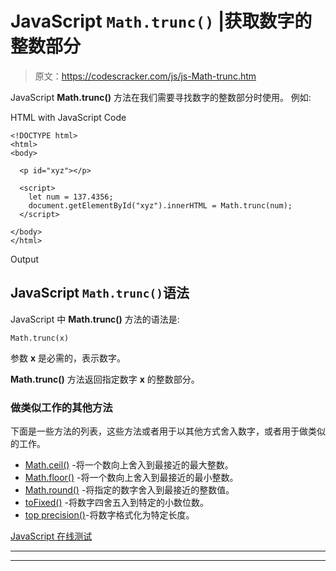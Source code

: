 # JavaScript `Math.trunc()` |获取数字的整数部分

> 原文：<https://codescracker.com/js/js-Math-trunc.htm>

JavaScript **Math.trunc()** 方法在我们需要寻找数字的整数部分时使用。 例如:

HTML with JavaScript Code

```
<!DOCTYPE html>
<html>
<body>

  <p id="xyz"></p>

  <script>
    let num = 137.4356;
    document.getElementById("xyz").innerHTML = Math.trunc(num);
  </script>

</body>
</html>
```

Output

## JavaScript `Math.trunc()`语法

JavaScript 中 **Math.trunc()** 方法的语法是:

```
Math.trunc(x)
```

参数 **x** 是必需的，表示数字。

**Math.trunc()** 方法返回指定数字 **x** 的整数部分。

### 做类似工作的其他方法

下面是一些方法的列表，这些方法或者用于以其他方式舍入数字，或者用于做类似的工作。

*   [Math.ceil()](/js/js-Math-ceil.htm) -将一个数向上舍入到最接近的最大整数。
*   [Math.floor()](/js/js-Math-floor.htm) -将一个数向上舍入到最接近的最小整数。
*   [Math.round()](/js/js-Math-round.htm) -将指定的数字舍入到最接近的整数值。
*   [toFixed()](/js/js-toFixed-number.htm) -将数字四舍五入到特定的小数位数。
*   [top precision()](/js/js-toPrecision-number.htm)-将数字格式化为特定长度。

[JavaScript 在线测试](/exam/showtest.php?subid=6)

* * *

* * *